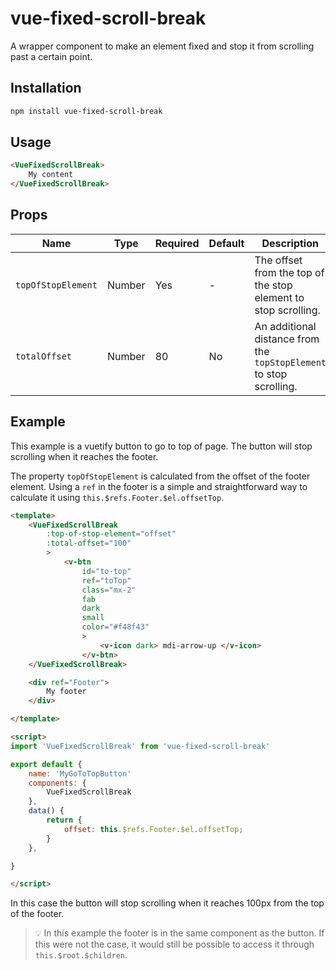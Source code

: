 
# vue-fixed-scroll-break

A wrapper component to make an element fixed and stop it from scrolling past a certain point.


## Installation

```bash
npm install vue-fixed-scroll-break
```

## Usage

```html
<VueFixedScrollBreak>
    My content
</VueFixedScrollBreak>
```


## Props

| Name | Type | Required| Default | Description |
| --- | --- | --- | --- | --- |
| `topOfStopElement` | Number | Yes | - | The offset from the top of the stop element to stop scrolling. |
| `totalOffset` | Number | 80 | No | An additional distance from the `topStopElement` to stop scrolling. |



## Example
This example is a vuetify button to go to top of page. The button will stop scrolling when it reaches the footer.  

The property `topOfStopElement` is calculated from the offset of the footer element. Using a `ref` in the footer is a simple and straightforward way to calculate it using `this.$refs.Footer.$el.offsetTop`. 



```html
<template>
    <VueFixedScrollBreak
		:top-of-stop-element="offset"
        :total-offset="100"
        >
            <v-btn
                id="to-top"
                ref="toTop"
                class="mx-2"
                fab
                dark
                small
                color="#f48f43"
				>
					<v-icon dark> mdi-arrow-up </v-icon>
				</v-btn>
    </VueFixedScrollBreak>

    <div ref="Footer">
        My footer
    </div>

</template>

<script>
import 'VueFixedScrollBreak' from 'vue-fixed-scroll-break'

export default {
    name: 'MyGoToTopButton'
    components: {
        VueFixedScrollBreak
    },
    data() {
        return {
            offset: this.$refs.Footer.$el.offsetTop;
        }
    },

}

</script>
```
In this case the button will stop scrolling when it reaches 100px from the top of the footer.

> :bulb: In this example the footer is in the same component as the button. If this were not the case, it would still be possible to access it through `this.$root.$children`. 

